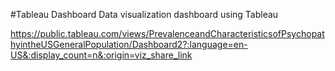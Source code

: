 #Tableau Dashboard
Data visualization dashboard using Tableau


https://public.tableau.com/views/PrevalenceandCharacteristicsofPsychopathyintheUSGeneralPopulation/Dashboard2?:language=en-US&:display_count=n&:origin=viz_share_link

